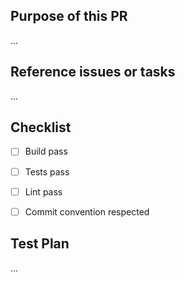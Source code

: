 ## Purpose of this PR

...

## Reference issues or tasks 

...

## Checklist
- [ ] Build pass
- [ ] Tests pass
- [ ] Lint pass
- [ ] Commit convention respected


## Test Plan

...